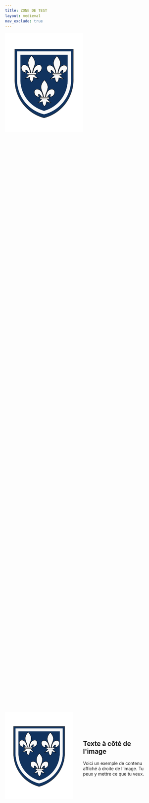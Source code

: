 ```yaml
---
title: ZONE DE TEST
layout: medieval
nav_exclude: true
---
```

<style>
  @import url('https://fonts.googleapis.com/css2?family=IM+Fell+English&display=swap');

  :root {
    --body-background-color: #fdf6e3;
    --body-text-color: #333;
    --link-color: #5b2c6f;
    --nav-background-color: #f1e4c8;
    --nav-border-color: #c8b36b;
    --sidebar-width: 260px;
    --font-family-base: 'IM Fell English', serif;
  }
  .regles {
    background-color: #fffaf0;
    padding: 2rem;
    border: 1px solid #ccc;
    font-family: 'IM Fell English', serif;
  }
  body {
    position: relative;
    margin: 0;
  }

  body::before {
    content: "";
    position: fixed;
    top: 0;
    left: 0;
    width: 100%;
    height: 100%;
    background-image: 
      url("assets/textures/parchemin_1.png");
    background-size: cover;
    background-repeat: no-repeat;
    background-position: center center;
    z-index: -1;
  }
</style>


<img src="assets/armoiries/Emerance.png" alt="Emerance" style="width: 50%; height: 50%; object-fit: cover;">

<div style="display: flex; height: 100vh; align-items: center;">
  <div style="flex: 1 1 50%; display: flex; align-items: center; justify-content: center; height: 100%;">
    <img src="assets/armoiries/Emerance.png" alt="Image" style="max-width: 100%; max-height: 100%; object-fit: contain;">
  </div>
  <div style="flex: 1 1 50%; padding: 2rem;">
    <h2>Texte à côté de l'image</h2>
    <p>Voici un exemple de contenu affiché à droite de l’image. Tu peux y mettre ce que tu veux.</p>
  </div>
</div>

# What is Lorem Ipsum?
Lorem Ipsum is simply dummy text of the printing and typesetting industry. Lorem Ipsum has been the industry's standard dummy text ever since the 1500s, when an unknown printer took a galley of type and scrambled it to make a type specimen book. It has survived not only five centuries, but also the leap into electronic typesetting, remaining essentially unchanged. It was popularised in the 1960s with the release of Letraset sheets containing Lorem Ipsum passages, and more recently with desktop publishing software like Aldus PageMaker including versions of Lorem Ipsum.

## Why do we use it?
It is a long established fact that a reader will be distracted by the readable content of a page when looking at its layout. The point of using Lorem Ipsum is that it has a more-or-less normal distribution of letters, as opposed to using 'Content here, content here', making it look like readable English. Many desktop publishing packages and web page editors now use Lorem Ipsum as their default model text, and a search for 'lorem ipsum' will uncover many web sites still in their infancy. Various versions have evolved over the years, sometimes by accident, sometimes on purpose (injected humour and the like).


### Where does it come from?
Contrary to popular belief, Lorem Ipsum is not simply random text. It has roots in a piece of classical Latin literature from 45 BC, making it over 2000 years old. Richard McClintock, a Latin professor at Hampden-Sydney College in Virginia, looked up one of the more obscure Latin words, consectetur, from a Lorem Ipsum passage, and going through the cites of the word in classical literature, discovered the undoubtable source. Lorem Ipsum comes from sections 1.10.32 and 1.10.33 of "de Finibus Bonorum et Malorum" (The Extremes of Good and Evil) by Cicero, written in 45 BC. This book is a treatise on the theory of ethics, very popular during the Renaissance. The first line of Lorem Ipsum, "Lorem ipsum dolor sit amet..", comes from a line in section 1.10.32.

The standard chunk of Lorem Ipsum used since the 1500s is reproduced below for those interested. Sections 1.10.32 and 1.10.33 from "de Finibus Bonorum et Malorum" by Cicero are also reproduced in their exact original form, accompanied by English versions from the 1914 translation by H. Rackham.

#### Where can I get some?
There are many variations of passages of Lorem Ipsum available, but the majority have suffered alteration in some form, by injected humour, or randomised words which don't look even slightly believable. If you are going to use a passage of Lorem Ipsum, you need to be sure there isn't anything embarrassing hidden in the middle of text. All the Lorem Ipsum generators on the Internet tend to repeat predefined chunks as necessary, making this the first true generator on the Internet. It uses a dictionary of over 200 Latin words, combined with a handful of model sentence structures, to generate Lorem Ipsum which looks reasonable. The generated Lorem Ipsum is therefore always free from repetition, injected humour, or non-characteristic words etc.